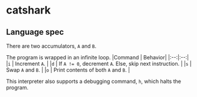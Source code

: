 # catshark
## Language spec
There are two accumulators, `A` and `B`.

The program is wrapped in an infinite loop.
|Command | Behavior|
|:--:|:--:|
|`i` | Increment `A`. |
|`d` | If `A != 0`, decrement `A`. Else, skip next instruction. |
|`s` | Swap `A` and `B`. |
|`o` | Print contents of both `A` and `B`. |

This interpreter also supports a debugging command, `h`, which halts the program.
